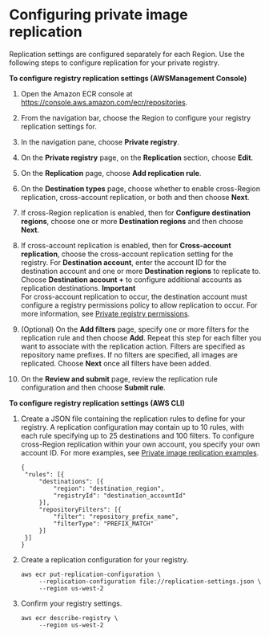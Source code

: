 # Configuring private image replication<a name="registry-settings-configure"></a>

Replication settings are configured separately for each Region\. Use the following steps to configure replication for your private registry\.

**To configure registry replication settings \(AWSManagement Console\)**

1. Open the Amazon ECR console at [https://console\.aws\.amazon\.com/ecr/repositories](https://console.aws.amazon.com/ecr/repositories)\.

1. From the navigation bar, choose the Region to configure your registry replication settings for\.

1. In the navigation pane, choose **Private registry**\.

1. On the **Private registry** page, on the **Replication** section, choose **Edit**\.

1. On the **Replication** page, choose **Add replication rule**\.

1. On the **Destination types** page, choose whether to enable cross\-Region replication, cross\-account replication, or both and then choose **Next**\.

1. If cross\-Region replication is enabled, then for **Configure destination regions**, choose one or more **Destination regions** and then choose **Next**\.

1. If cross\-account replication is enabled, then for **Cross\-account replication**, choose the cross\-account replication setting for the registry\. For **Destination account**, enter the account ID for the destination account and one or more **Destination regions** to replicate to\. Choose **Destination account \+** to configure additional accounts as replication destinations\.
**Important**  
For cross\-account replication to occur, the destination account must configure a registry permissions policy to allow replication to occur\. For more information, see [Private registry permissions](registry-permissions.md)\.

1. \(Optional\) On the **Add filters** page, specify one or more filters for the replication rule and then choose **Add**\. Repeat this step for each filter you want to associate with the replication action\. Filters are specified as repository name prefixes\. If no filters are specified, all images are replicated\. Choose **Next** once all filters have been added\.

1. On the **Review and submit** page, review the replication rule configuration and then choose **Submit rule**\.

**To configure registry replication settings \(AWS CLI\)**

1. Create a JSON file containing the replication rules to define for your registry\. A replication configuration may contain up to 10 rules, with each rule specifying up to 25 destinations and 100 filters\. To configure cross\-Region replication within your own account, you specify your own account ID\. For more examples, see [Private image replication examples](registry-settings-examples.md)\.

   ```
   {
   	"rules": [{
   		"destinations": [{
   			"region": "destination_region",
   			"registryId": "destination_accountId"
   		}],
   		"repositoryFilters": [{
   			"filter": "repository_prefix_name",
   			"filterType": "PREFIX_MATCH"
   		}]
   	}]
   }
   ```

1. Create a replication configuration for your registry\.

   ```
   aws ecr put-replication-configuration \
        --replication-configuration file://replication-settings.json \
        --region us-west-2
   ```

1. Confirm your registry settings\.

   ```
   aws ecr describe-registry \
        --region us-west-2
   ```